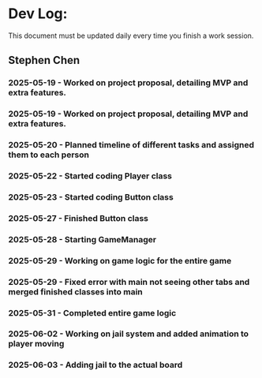 # Dev Log:

This document must be updated daily every time you finish a work session.

## Stephen Chen

### 2025-05-19 - Worked on project proposal, detailing MVP and extra features.

### 2025-05-19 - Worked on project proposal, detailing MVP and extra features.

### 2025-05-20 - Planned timeline of different tasks and assigned them to each person

### 2025-05-22 - Started coding Player class

### 2025-05-23 - Started coding Button class

### 2025-05-27 - Finished Button class

### 2025-05-28 - Starting GameManager

### 2025-05-29 - Working on game logic for the entire game

### 2025-05-29 - Fixed error with main not seeing other tabs and merged finished classes into main

### 2025-05-31 - Completed entire game logic 

### 2025-06-02 - Working on jail system and added animation to player moving

### 2025-06-03 - Adding jail to the actual board 

